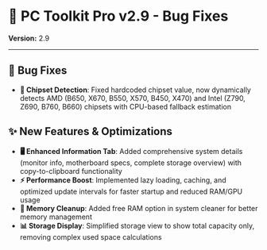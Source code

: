 # 🚀 PC Toolkit Pro v2.9 - Bug Fixes

**Version:** 2.9

---

## 🐛 Bug Fixes

- **🔧 Chipset Detection**: Fixed hardcoded chipset value, now dynamically detects AMD (B650, X670, B550, X570, B450, X470) and Intel (Z790, Z690, B760, B660) chipsets with CPU-based fallback estimation

## ✨ New Features & Optimizations

- **🖥️ Enhanced Information Tab**: Added comprehensive system details (monitor info, motherboard specs, complete storage overview) with copy-to-clipboard functionality
- **⚡ Performance Boost**: Implemented lazy loading, caching, and optimized update intervals for faster startup and reduced RAM/GPU usage
- **🧹 Memory Cleanup**: Added free RAM option in system cleaner for better memory management
- **📊 Storage Display**: Simplified storage view to show total capacity only, removing complex used space calculations
